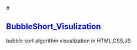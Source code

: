 #<h2 style="color:blue;"> BubbleShort_Visulization</h2>
bubble sort algorithm visualization in HTML,CSS,JS 
